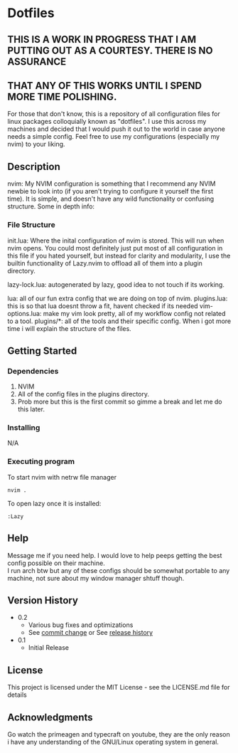 # Dotfiles

## THIS IS A WORK IN PROGRESS THAT I AM PUTTING OUT AS A COURTESY.  THERE IS NO ASSURANCE 
## THAT ANY OF THIS WORKS UNTIL I SPEND MORE TIME POLISHING.

For those that don't know, this is a repository of all configuration files for linux 
packages colloquially known as "dotfiles".  I use this across my machines and decided that I would
push it out to the world in case anyone needs a simple config.  Feel free to use my configurations
(especially my nvim) to your liking.  

## Description

nvim: My NVIM configuration is something that I recommend any NVIM newbie to look into 
(if you aren't trying to configure it yourself the first time).  It is simple, and 
doesn't have any wild functionality or confusing structure.  Some in depth info:

### File Structure

init.lua: Where the inital configuration of nvim is stored.  This will run when nvim opens.
You could most definitely just put most of all configuration in this file if you hated 
yourself, but instead for clarity and modularity, I use the builtin functionality of
Lazy.nvim to offload all of them into a plugin directory.

lazy-lock.lua: autogenerated by lazy, good idea to not touch if its working.

lua: all of our fun extra config that we are doing on top of nvim.
    plugins.lua: this is so that lua doesnt throw a fit, havent checked if its needed
    vim-options.lua: make my vim look pretty, all of my workflow config not related to a tool.
    plugins/*: all of the tools and their specific config.  When i got more time i will explain the 
    structure of the files. 

## Getting Started

### Dependencies

1. NVIM
2. All of the config files in the plugins directory.
3. Prob more but this is the first commit so gimme a break and let me do this later. 

### Installing

N/A

### Executing program
To start nvim with netrw file manager
```
nvim .
```
To open lazy once it is installed:
```
:Lazy
```

## Help

Message me if you need help.  I would love to help peeps getting the best config possible on their machine.  
I run arch btw but any of these configs should be somewhat portable to any machine, not sure about my window 
manager shtuff though. 

## Version History

* 0.2
    * Various bug fixes and optimizations
    * See [commit change]() or See [release history]()
* 0.1
    * Initial Release

## License

This project is licensed under the MIT License - see the LICENSE.md file for details

## Acknowledgments

Go watch the primeagen and typecraft on youtube, they are the only reason i have any understanding of the GNU/Linux operating system in general.

